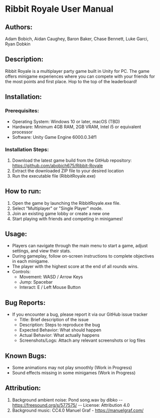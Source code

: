 # Ribbit Royale User Manual
## Authors:
Adam Bobich, Aidan Caughey, Baron Baker, Chase Bennett, Luke Garci, Ryan Dobkin

## Description:
Ribbit Royale is a multiplayer party game built in Unity for PC. The game offers minigame experiences where you can compete with your friends for the most points and first place. Hop to the top of the leaderboard!

## Installation:
  ### Prerequisites:
  - Operating System: Windows 10 or later, macOS (TBD)
  - Hardware: Minimum 4GB RAM, 2GB VRAM, Intel i5 or equivalent processor
  - Software: Unity Game Engine 6000.0.34f1
  
  ### Installation Steps:
  1. Download the latest game build from the GitHub repository: https://github.com/abobich675/Ribbit-Royale
  2. Extract the downloaded ZIP file to your desired location
  3. Run the executable file (RibbitRoyale.exe)

## How to run:
  1. Open the game by launching the RibbitRoyale.exe file.
  2. Select "Multiplayer" or "Single Player" mode.
  3. Join an existing game lobby or create a new one
  4. Start playing with friends and competing in minigames!

## Usage:
  - Players can navigate through the main menu to start a game, adjust settings, and view their stats.
  - During gameplay, follow on-screen instructions to complete objectives in each minigame.
  - The player with the highest score at the end of all rounds wins.
  - Controls:
      - Movement: WASD / Arrow Keys
      - Jump: Spacebar
      - Interact: E / Left Mouse Button

## Bug Reports:
  - If you encounter a bug, please report it via our GitHub issue tracker
    - Title: Brief description of the issue
    - Description: Steps to reproduce the bug
    - Expected Behavior: What should happen
    - Actual Behavior: What actually happens
    - Screenshots/Logs: Attach any relevant screenshots or log files

## Known Bugs:
  - Some animations may not play smoothly (Work in Progress)
  - Sound effects missing in some minigames (Work in Progress)

## Attribution:
  1. Background ambient noise: Pond song.wav by dibko -- https://freesound.org/s/577575/ -- License: Attribution 4.0
  2. Background music: CC4.0 Manuel Graf - https://manuelgraf.com/

